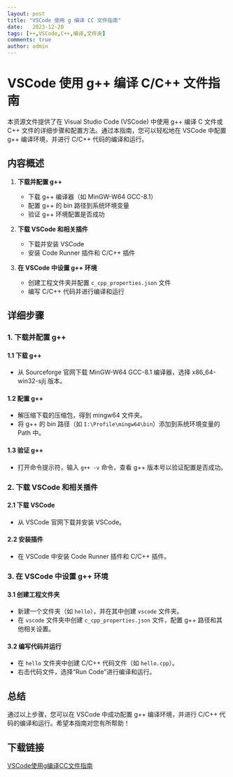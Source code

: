 ```yaml
---
layout: post
title: "VSCode 使用 g 编译 CC 文件指南"
date:   2023-12-20
tags: [++,VSCode,C++,编译,文件夹]
comments: true
author: admin
---
```

# VSCode 使用 g++ 编译 C/C++ 文件指南

本资源文件提供了在 Visual Studio Code (VSCode) 中使用 g++ 编译 C 文件或 C++ 文件的详细步骤和配置方法。通过本指南，您可以轻松地在 VSCode 中配置 g++ 编译环境，并进行 C/C++ 代码的编译和运行。

## 内容概述

1. **下载并配置 g++**
   - 下载 g++ 编译器（如 MinGW-W64 GCC-8.1）
   - 配置 g++ 的 bin 路径到系统环境变量
   - 验证 g++ 环境配置是否成功

2. **下载 VSCode 和相关插件**
   - 下载并安装 VSCode
   - 安装 Code Runner 插件和 C/C++ 插件

3. **在 VSCode 中设置 g++ 环境**
   - 创建工程文件夹并配置 `c_cpp_properties.json` 文件
   - 编写 C/C++ 代码并进行编译和运行

## 详细步骤

### 1. 下载并配置 g++

#### 1.1 下载 g++
- 从 Sourceforge 官网下载 MinGW-W64 GCC-8.1 编译器，选择 x86_64-win32-sjlj 版本。

#### 1.2 配置 g++
- 解压缩下载的压缩包，得到 mingw64 文件夹。
- 将 g++ 的 bin 路径（如 `I:\Profile\mingw64\bin`）添加到系统环境变量的 Path 中。

#### 1.3 验证 g++
- 打开命令提示符，输入 `g++ -v` 命令，查看 g++ 版本号以验证配置是否成功。

### 2. 下载 VSCode 和相关插件

#### 2.1 下载 VSCode
- 从 VSCode 官网下载并安装 VSCode。

#### 2.2 安装插件
- 在 VSCode 中安装 Code Runner 插件和 C/C++ 插件。

### 3. 在 VSCode 中设置 g++ 环境

#### 3.1 创建工程文件夹
- 新建一个文件夹（如 `hello`），并在其中创建 `vscode` 文件夹。
- 在 `vscode` 文件夹中创建 `c_cpp_properties.json` 文件，配置 g++ 路径和其他相关设置。

#### 3.2 编写代码并运行
- 在 `hello` 文件夹中创建 C/C++ 代码文件（如 `hello.cpp`）。
- 右击代码文件，选择“Run Code”进行编译和运行。

## 总结

通过以上步骤，您可以在 VSCode 中成功配置 g++ 编译环境，并进行 C/C++ 代码的编译和运行。希望本指南对您有所帮助！

## 下载链接

[VSCode使用g编译CC文件指南](https://pan.quark.cn/s/e8ad0f6064b7)